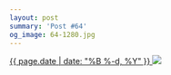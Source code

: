 ```yaml
---
layout: post
summary: 'Post #64'
og_image: 64-1280.jpg
---
```


<p>
 <time>
  <a href="/64">
   {{ page.date | date: "%B %-d, %Y" }}
  </a>
 </time>
 <a href="/64">
  <img sizes="(min-width: 700px) 50vw, calc(100vw - 2rem)" src="{{ site.assets_url }}/64-640.jpg" srcset="{{ site.assets_url }}/64-1280.jpg 1280w, {{ site.assets_url }}/64-960.jpg 960w, {{ site.assets_url }}/64-640.jpg 640w, {{ site.assets_url }}/64-320.jpg 320w"/>
 </a>
</p>
